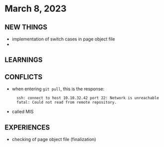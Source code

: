 # March 8, 2023

## NEW THINGS

- implementation of switch cases in page object file
- 

## LEARNINGS



## CONFLICTS

- when entering `git pull`, this is the response:


        ssh: connect to host 10.10.32.42 port 22: Network is unreachable
        fatal: Could not read from remote repository.

- called MIS

## EXPERIENCES

- checking of page object file (finalization)